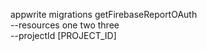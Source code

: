 appwrite migrations getFirebaseReportOAuth \
        --resources one two three \
        --projectId [PROJECT_ID]
